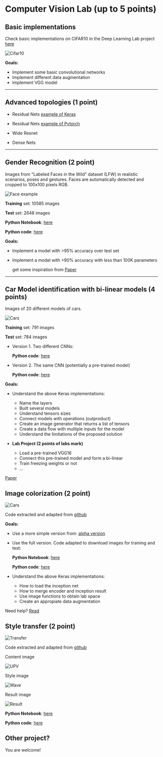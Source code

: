 # Computer Vision Lab (up to 5 points)

## Basic implementations

Check basic implementations on CIFAR10 in the Deep Learning Lab project [here](https://github.com/RParedesPalacios/DeepLearningLab/tree/master/Examples/Keras/CIFAR)

![Cifar10](images/cifar10.png)

**Goals:**

* Implement some basic convolutional networks
* Implement different data augmentation
* Implement VGG model

---

## Advanced topologies (1 point)

* Residual Nets [example of Keras](src/cifar10_resnet.py)

* Residual Nets [example of Pytorch](src/resnet.py)

* Wide Resnet 

* Dense Nets


---

## Gender Recognition (2 point)

Images from "Labeled Faces in the Wild" dataset (LFW) in realistic scenarios, poses and gestures. Faces are automatically detected and cropped to 100x100 pixels RGB.


![Face example](images/face.png)


**Training** set: 10585 images

**Test** set: 2648 images 


**Python Notebook**: [here](notebook/gender.ipynb)

**Python code**: [here](src/gender.py)

**Goals:**
* Implement a model with >95% accuracy over test set
* Implement a model with >90% accuracy with less than 100K parameters
  
  get some inspiration from [Paper](https://pdfs.semanticscholar.org/d0eb/3fd1b1750242f3bb39ce9ac27fc8cc7c5af0.pdf)
    

---

## Car Model identification with bi-linear models (4 points)

Images of 20 different models of cars.

![Cars](images/cars.png)

**Training** set: 791 images

**Test** set: 784 images 

* Version 1. Two different CNNs:

  **Python code**: [here](src/cars1.py)

* Version 2. The same CNN (potentially a pre-trained model)

  **Python code**: [here](src/cars2.py)

**Goals:**
* Understand the above Keras implementations:
  * Name the layers
  * Built several models
  * Understand tensors sizes
  * Connect models with operations (outproduct)
  * Create an image generator that returns a list of tensors
  * Create a data flow with multiple inputs for the model
  * Understand the limitations of the proposed solution

* **Lab Project (2 points of labs mark)**
  * Load a pre-trained VGG16 
  * Connect this pre-trained model and form a bi-linear
  * Train freezing weights or not
  * ...
  
[Paper](https://pdfs.semanticscholar.org/3a30/7b7e2e742dd71b6d1ca7fde7454f9ebd2811.pdf)


## Image colorization (2 point)

![Cars](images/color.png)

Code extracted and adapted from [github](https://github.com/emilwallner/Coloring-greyscale-images-in-Keras)

**Goals:**

* Use a more simple version from: [alpha version](https://github.com/emilwallner/Coloring-greyscale-images-in-Keras/tree/master/floydhub/Alpha-version)

* Use the full version. Code adapted to download images for training and test:

	**Python Notebook**: [here](notebook/colorization.ipynb)
	
		
	**Python code**: [here](src/colorization.py)

* Understand the above Keras implementations:
	* How to load the inception net 
	* How to merge encoder and inception result
	* Use image functions to obtain lab space
	* Create an appropiate  data augmentation 


Need help? [Read](https://blog.floydhub.com/colorizing-b-w-photos-with-neural-networks/)

## Style transfer (2 point)

![Transfer](images/transfer.png)

Code extracted and adapted from [github](https://github.com/dsgiitr/Neural-Style-Transfer)

Content image

![UPV](images/upv.png)

Style image

![Wave](images/style.png)

Result image

![Result](images/resultstyle.png)

**Python Notebook**: [here](notebook/style.ipynb)

**Python code**: [here](src/style.py)


## Other project? 

You are welcome!





















